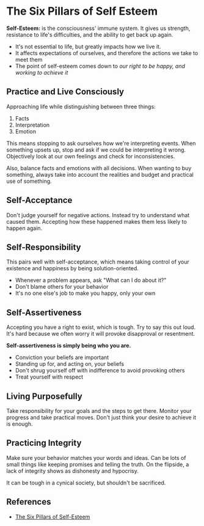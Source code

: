 # The Six Pillars of Self Esteem

**Self-Esteem:** is the consciousness' immune system. It gives us strength, resistance to life's difficulties, and the ability to get back up again.

* It's not essential to life, but greatly impacts how we live it.
* It affects expectations of ourselves, and therefore the actions we take to meet them
* The point of self-esteem comes down to _our right to be happy, and working to achieve it_

## Practice and Live Consciously

Approaching life while distinguishing between three things:

1. Facts
2. Interpretation
3. Emotion

This means stopping to ask ourselves how we're interpreting events. When something upsets up, stop and ask if we could be interpreting it wrong. Objectively look at our own feelings and check for inconsistencies.

Also, balance facts and emotions with all decisions. When wanting to buy something, always take into account the realities and budget and practical use of something.

## Self-Acceptance

Don't judge yourself for negative actions. Instead try to understand what caused them. Accepting how these happened makes them less likely to happen again.

## Self-Responsibility

This pairs well with self-acceptance, which means taking control of your existence and happiness by being solution-oriented.

* Whenever a problem appears, ask "What can I do about it?"
* Don't blame others for your behavior
* It's no one else's job to make you happy, only your own

## Self-Assertiveness

Accepting you have a right to exist, which is tough. Try to say this out loud. It's hard because we often worry it will provoke disapproval or resentment.

**Self-assertiveness is simply being who you are.**

* Conviction your beliefs are important
* Standing up for, and acting on, your beliefs
* Don't shrug yourself off with indifference to avoid provoking others
* Treat yourself with respect

## Living Purposefully

Take responsibility for your goals and the steps to get there. Monitor your progress and take practical moves. Don't just think your desire to achieve it is enough.

## Practicing Integrity

Make sure your behavior matches your words and ideas. Can be lots of small things like keeping promises and telling the truth. On the flipside, a lack of integrity shows as dishonesty and hypocrisy.

It can be tough in a cynical society, but shouldn't be sacrificed.

## References

* [The Six Pillars of Self-Esteem](https://www.amazon.com/Six-Pillars-Self-Esteem-Definitive-Leading/dp/0553374397)
